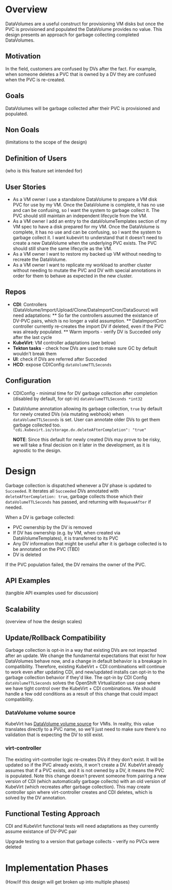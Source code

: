 # Overview
DataVolumes are a useful construct for provisioning VM disks but once the PVC is provisioned and populated the DataVolume provides no value. This design presents an approach for garbage collecting completed DataVolumes. 

## Motivation
In the field, customers are confused by DVs after the fact. For example, when someone deletes a PVC that is owned by a DV they are confused when the PVC is re-created.

## Goals
DataVolumes will be garbage collected after their PVC is provisioned and populated.

## Non Goals
(limitations to the scope of the design)

## Definition of Users
(who is this feature set intended for)

## User Stories
* As a VM owner I use a standalone DataVolume to prepare a VM disk PVC for use by my VM. Once the DataVolume is complete, it has no use and can be confusing, so I want the system to garbage collect it. The PVC should still maintain an independent lifecycle from the VM.
* As a VM owner I add an entry to the dataVolumeTemplates section of my VM spec to have a disk prepared for my VM. Once the DataVolume is complete, it has no use and can be confusing, so I want the system to garbage collect it. I want kubevirt to understand that it doesn't need to create a new DataVolume when the underlying PVC exists. The PVC should still share the same lifecycle as the VM.
* As a VM owner I want to restore my backed up VM without needing to recreate the DataVolume.
* As a VM owner I want to replicate my workload to another cluster without needing to mutate the PVC and DV with special annotations in order for them to behave as expected in the new cluster.

## Repos
* **CDI**: Controllers (DataVolume/Import/Upload/Clone/DataImportCron/DataSource) will need adaptations:
** So far the controllers assumed the existance of DV-PVC pairs, which is no longer a valid assumption.
** DataImportCron controller currently re-creates the import DV if deleted, even if the PVC was already populated.
** Warm imports - verify DV is Succeded only after the last cycle
* **KubeVirt**: VM controller adaptations (see below)
* **Tekton tasks** - check how DVs are used to make sure GC by default wouldn't break them
* **UI**: check if DVs are referred after Succeded
* **HCO**: expose CDIConfig `dataVolumeTTLSeconds`

## Configuration
* CDIConfig - minimal time for DV garbage collection after completion (disabled by default, for opt-in)
  `dataVolumeTTLSeconds *int32`
* DataVolume annotation allowing its garbage collection, `true` by default for newly created DVs (via mutating webhook) when `dataVolumeTTLSeconds` is set. User can annotate older DVs to get them garbage collected too.
  `"cdi.kubevirt.io/storage.dv.deleteAfterCompletion": "true"`

  **NOTE**: Since this default for newly created DVs may prove to be risky, we will take a final decision on it later in the development, as it is agnostic to the design.
# Design
Garbage collection is dispatched whenever a DV phase is updated to `Succeeded`. It iterates all `Succeeded` DVs annotated with `deleteAfterCompletion: true`, garbage collects those which their `dataVolumeTTLSeconds` has passed, and returning with `RequeueAfter` if needed.

When a DV is garbage collected:
* PVC ownership by the DV is removed
* If DV has ownership (e.g. by VM, when created via DataVolumeTemplates), it is transferred to its PVC
* Any DV information that might be useful after it is garbage collected is to be annotated on the PVC (TBD)
* DV is deleted

If the PVC population failed, the DV remains the owner of the PVC.

## API Examples
(tangible API examples used for discussion)

## Scalability
(overview of how the design scales)

## Update/Rollback Compatibility
Garbage collection is opt-in in a way that existing DVs are not impacted after an update. We change the fundamental expectations that exist for how DataVolumes behave now, and a change in default behavior is a breakage in compatibility. Therefore, existing KubeVirt + CDI combinations will continue to work even after updating CDI, and new/updated installs can opt-in to the garbage collection behavior if they'd like. The opt-in by CDI Config `dataVolumeTTLSeconds` solves the OpenShift Virtualization use case where we have tight control over the KubeVirt + CDI combinations. We should handle a few odd conditions as a result of this change that could impact compatibility.

### DataVolume volume source
KubeVirt has [DataVolume volume source](https://github.com/kubevirt/kubevirt/blob/d76ed475eec302d6f863a80eeff70db26403ee5b/staging/src/kubevirt.io/api/core/v1/schema.go#L703) for VMIs. In reality, this value translates directly to a PVC name, so we'll just need to make sure there's no validation that is expecting the DV to still exist.

### virt-controller
The existing virt-controller logic re-creates DVs if they don't exist. It will be updated so if the PVC already exists, it won't create a DV. KubeVirt already assumes that if a PVC exists, and it is not owned by a DV, it means the PVC is populated. Note this change doesn't prevent someone from pairing a new version of CDI (which automatically garbage collects) with an old version of KubeVirt (which recreates after garbage collection). This may create controller spin where virt-controller creates and CDI deletes, which is solved by the DV annotation.

## Functional Testing Approach
CDI and KubeVirt functional tests will need adaptations as they currently assume existance of DV-PVC pair

Upgrade testing to a version that garbage collects - verify no PVCs were deleted

# Implementation Phases
(How/if this design will get broken up into multiple phases)
